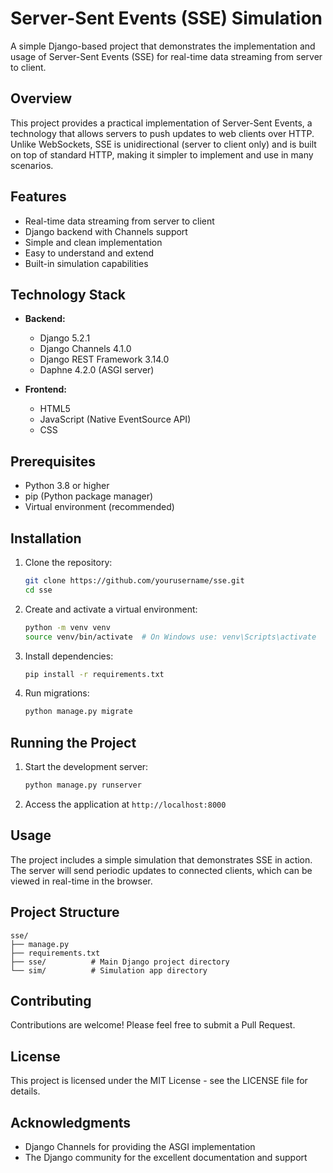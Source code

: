 # Server-Sent Events (SSE) Simulation

A simple Django-based project that demonstrates the implementation and usage of Server-Sent Events (SSE) for real-time data streaming from server to client.

## Overview

This project provides a practical implementation of Server-Sent Events, a technology that allows servers to push updates to web clients over HTTP. Unlike WebSockets, SSE is unidirectional (server to client only) and is built on top of standard HTTP, making it simpler to implement and use in many scenarios.

## Features

- Real-time data streaming from server to client
- Django backend with Channels support
- Simple and clean implementation
- Easy to understand and extend
- Built-in simulation capabilities

## Technology Stack

- **Backend:**
  - Django 5.2.1
  - Django Channels 4.1.0
  - Django REST Framework 3.14.0
  - Daphne 4.2.0 (ASGI server)

- **Frontend:**
  - HTML5
  - JavaScript (Native EventSource API)
  - CSS

## Prerequisites

- Python 3.8 or higher
- pip (Python package manager)
- Virtual environment (recommended)

## Installation

1. Clone the repository:
   ```bash
   git clone https://github.com/yourusername/sse.git
   cd sse
   ```

2. Create and activate a virtual environment:
   ```bash
   python -m venv venv
   source venv/bin/activate  # On Windows use: venv\Scripts\activate
   ```

3. Install dependencies:
   ```bash
   pip install -r requirements.txt
   ```

4. Run migrations:
   ```bash
   python manage.py migrate
   ```

## Running the Project

1. Start the development server:
   ```bash
   python manage.py runserver
   ```

2. Access the application at `http://localhost:8000`

## Usage

The project includes a simple simulation that demonstrates SSE in action. The server will send periodic updates to connected clients, which can be viewed in real-time in the browser.

## Project Structure

```
sse/
├── manage.py
├── requirements.txt
├── sse/          # Main Django project directory
└── sim/          # Simulation app directory
```

## Contributing

Contributions are welcome! Please feel free to submit a Pull Request.

## License

This project is licensed under the MIT License - see the LICENSE file for details.

## Acknowledgments

- Django Channels for providing the ASGI implementation
- The Django community for the excellent documentation and support 